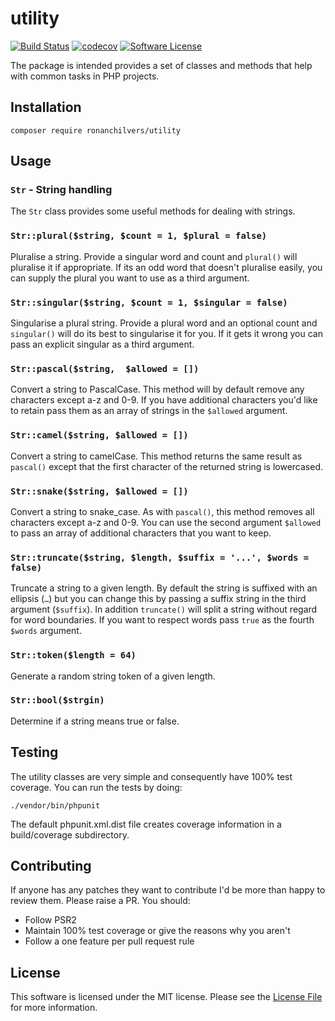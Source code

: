 # utility

[![Build Status](https://travis-ci.org/ronanchilvers/utility.svg?branch=master)](https://travis-ci.org/ronanchilvers/utility)
[![codecov](https://codecov.io/gh/ronanchilvers/utility/branch/master/graph/badge.svg)](https://codecov.io/gh/ronanchilvers/utility)
[![Software License](https://img.shields.io/badge/license-MIT-brightgreen.svg?style=flat-square)](LICENSE.md)

The package is intended provides a set of classes and methods that help with common tasks in PHP projects.

## Installation

```
composer require ronanchilvers/utility
```



## Usage

### `Str` - String handling

The `Str` class provides some useful methods for dealing with strings.

### `Str::plural($string, $count = 1, $plural = false)`

Pluralise a string. Provide a singular word and count and `plural()` will pluralise it if appropriate. If its an odd word that doesn't pluralise easily, you can supply the plural you want to use as a third argument.

### `Str::singular($string, $count = 1, $singular = false)`

Singularise a plural string. Provide a plural word and an optional count and `singular()` will do its best to singularise it for you. If it gets it wrong you can pass an explicit singular as a third argument.

### `Str::pascal($string,  $allowed = [])`

Convert a string to PascalCase. This method will by default remove any characters except a-z and 0-9. If you have additional characters you'd like to retain pass them as an array of strings in the `$allowed` argument.

### `Str::camel($string, $allowed = [])`

Convert a string to camelCase. This method returns the same result as `pascal()` except that the first character of the returned string is lowercased.

### `Str::snake($string, $allowed = [])`

Convert a string to snake_case. As with `pascal()`, this method removes all characters except a-z and 0-9. You can use the second argument `$allowed` to pass an array of additional characters that you want to keep.

### `Str::truncate($string, $length, $suffix = '...', $words = false)`

Truncate a string to a given length. By default the string is suffixed with an ellipsis (`…`) but you can change this by passing a suffix string in the third argument (`$suffix`). In addition `truncate()` will split a string without regard for word boundaries. If you want to respect words pass `true` as the fourth `$words` argument.

### `Str::token($length = 64)`

Generate a random string token of a given length.

### `Str::bool($strgin)`

Determine if a string means true or false.

## Testing

The utility classes are very simple and consequently  have 100% test coverage. You can run the tests by doing:

```
./vendor/bin/phpunit
```

The default phpunit.xml.dist file creates coverage information in a build/coverage subdirectory.

## Contributing

If anyone has any patches they want to contribute I'd be more than happy to review them. Please raise a PR. You should:

* Follow PSR2
* Maintain 100% test coverage or give the reasons why you aren't
* Follow a one feature per pull request rule

## License

This software is licensed under the MIT license. Please see the [License File](LICENSE.md) for more information.
